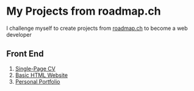 # My Projects from roadmap.ch

I challenge myself to create projects from [roadmap.ch](https://roadmap.sh/) to become a web developer

## Front End

1. [Single-Page CV](https://roadmap.sh/projects/single-page-cv)
2. [Basic HTML Website](https://roadmap.sh/projects/basic-html-website)
3. [Personal Portfolio](https://roadmap.sh/projects/portfolio-website)